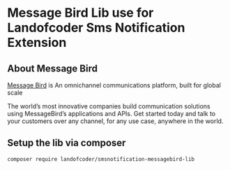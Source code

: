 # Message Bird Lib use for Landofcoder Sms Notification Extension

## About Message Bird

[Message Bird](https://www.messagebird.com/en/) is An omnichannel communications platform, built for global scale

The world’s most innovative companies build communication solutions using MessageBird’s applications and APIs. Get started today and talk to your customers over any channel, for any use case, anywhere in the world.

## Setup the lib via composer

```
composer require landofcoder/smsnotification-messagebird-lib
```